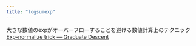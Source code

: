 ```yaml
---
title: "logsumexp"
---
```


大きな数値のexpがオーバーフローすることを避ける数値計算上のテクニック
[Exp-normalize trick — Graduate Descent](https://timvieira.github.io/blog/post/2014/02/11/exp-normalize-trick/)
